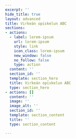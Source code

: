 ```yaml
---
excerpt: ''
hide_title: true
layout: advanced
title: Virkeän opiskelun ABC
sections:
- actions:
  - label: lorem-ipsum
    url: lorem-ipsum
    style: link
    icon_class: lorem-ipsum
    new_window: false
    no_follow: false
    type: action
  content: ''
  section_id: ''
  template: section_hero
  title: Virkeän opiskelun ABC
  type: section_hero
- actions: []
  content: ''
  image: ''
  image_alt: ''
  section_id: ''
  template: section_content
  title: ''
  type: section_content

---
```

